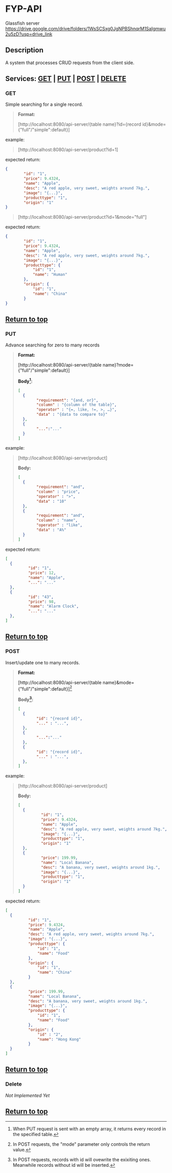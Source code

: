 # FYP-API
Glassfish server
https://drive.google.com/drive/folders/1WsSCSxg0JgNPBShnqrM1SaIgmwu2u5zD?usp=drive_link

## Description
A system that processes CRUD requests from the client side.

<a name="top"/>

## Services: [GET](#get) | [PUT](#put) | [POST](#post) | [DELETE](#delete)

<a name="get"/>

### GET

Simple searching for a single record.
> **Format:**
> 
> [http://localhost:8080/api-server/{table name}?id={record id}&mode={"full"/"simple":default}]

example:

> [http://localhost:8080/api-server/product?id=1]

expected return:
```json
{
        "id": "1",
        "price": 9.4324,
        "name": "Apple",
        "desc": "A red apple, very sweet, weights around 7kg.",
        "image": "{...}",
        "producttype": "1",
        "origin": "1"
}
```

> [http://localhost:8080/api-server/product?id=1&mode="full"]

expected return:
```json
{
        "id": "1",
        "price": 9.4324,
        "name": "Apple",
        "desc": "A red apple, very sweet, weights around 7kg.",
        "image": "{...}",
        "producttype": {
            "id": "1",
            "name": "Human"
        },
        "origin": {
            "id": "1",
            "name": "China"
        }
}
```


[Return to top](#top)
-----

<a name="put"/>

### PUT

Advance searching for zero to many records
> **Format:**
> 
> [http://localhost:8080/api-server/{table name}?mode={"full"/"simple":default}]
> 
> **Body[^PutNote1]:**
> 
> ```json
> [
>   {
>         "requirement": "{and, or}",
>         "column" : "{column of the table}",
>         "operator" : "{=, like, !=, >, …}",
>         "data" : "{data to compare to}"
>   },
>   {
>         "...":"..."
>   }
> ]
> ```

[^PutNote1]: When PUT request is sent with an empty array, it returns every record in the specified table.

example:

> [http://localhost:8080/api-server/product]
> 
> **Body:**
> 
> ```json
> [
>   {
>         "requirement": "and",
>         "column" : "price",
>         "operator" : ">",
>         "data" : "10"
>   },
>   {
>         "requirement": "and",
>         "column" : "name",
>         "operator" : "like",
>         "data" : "A%"
>   }
> ]
> ```
expected return:
```json
[
  {
          "id": "1",
          "price": 12,
          "name": "Apple",
          "...": "..."
  },
  {
          "id": "43",
          "price": 98,
          "name": "Alarm Clock",
          "...": "..."
  },
]
```

[Return to top](#top)
-----

<a name="post"/>

### POST

Insert/update one to many records.
> **Format:**
> 
> [http://localhost:8080/api-server/{table name}&mode={"full"/"simple":default}][^PostNote2]
> 
> **Body[^PostNote1]:**
> 
> ```json
> [
>   {
>         "id": "{record id}",
>         "..." : "...",
>   },
>   {
>         "...":"..."
>   },
>   {
>         "id": "{record id}",
>         "..." : "...",
>   },
> ]
> ```

[^PostNote1]: In POST requests, records with id will ovewrite the exixiting ones. Meanwhile records without id will be inserted.
[^PostNote2]: In POST requests, the "mode" parameter only controls the return value.

example:

> [http://localhost:8080/api-server/product]
> 
> **Body:**
> 
> ```json
> [
>   {
>           "id": "1",
>           "price": 9.4324,
>           "name": "Apple",
>           "desc": "A red apple, very sweet, weights around 7kg.",
>           "image": "{...}",
>           "producttype": "1",
>           "origin": "1"
>   },
>   {
>           "price": 199.99,
>           "name": "Local Banana",
>           "desc": "A banana, very sweet, weights around 1kg.",
>           "image": "{...}",
>           "producttype": "1",
>           "origin": "1"
>   }
> ]
> ```

expected return:
```json
[
  {
          "id": "1",
          "price": 9.4324,
          "name": "Apple",
          "desc": "A red apple, very sweet, weights around 7kg.",
          "image": "{...}",
          "producttype": {
              "id": "1",
              "name": "Food"
          },
          "origin": {
              "id": "1",
              "name": "China"
          }
  },
  {
          "price": 199.99,
          "name": "Local Banana",
          "desc": "A banana, very sweet, weights around 1kg.",
          "image": "{...}",
          "producttype": {
              "id": "1",
              "name": "Food"
          },
          "origin": {
              "id" : "2",
              "name": "Hong Kong"
          }
  }
]
```

[Return to top](#top)
-----

<a name="delete"/>

### Delete

_Not Implemented Yet_

[Return to top](#top)
-----
